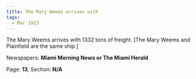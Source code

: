 ```yaml
---  
title: The Mary Weems arrives with  
tags:  
  - Mar 1923  
---  
```

  
The Mary Weems arrives with 1332 tons of freight. [The Mary Weems and Plainfield are the same ship.]  
  
Newspapers: **Miami Morning News or The Miami Herald**  
  
Page: **13**, Section: **N/A** 
